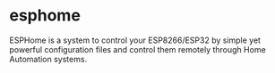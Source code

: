 # esphome
ESPHome is a system to control your ESP8266/ESP32 by simple yet powerful configuration files and control them remotely through Home Automation systems.
